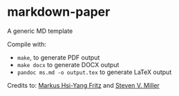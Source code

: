 # markdown-paper
A generic MD template

Compile with:
  - `make`, to generate PDF output
  - `make docx` to generate DOCX output
  - `pandoc ms.md -o output.tex` to generate LaTeX output

Credits to: [Markus Hsi-Yang Fritz](https://github.com/mhyfritz) and [Steven V. Miller](http://svmiller.com/)
